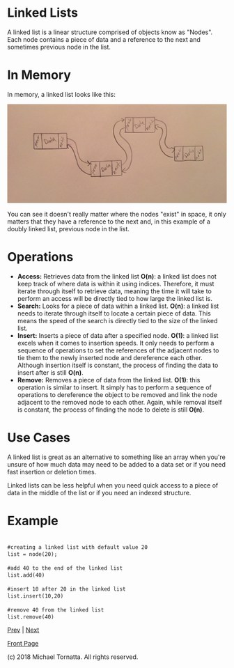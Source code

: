 # Linked Lists

A linked list is a linear structure comprised of objects know as "Nodes". Each node contains a piece of data and a reference to the next and sometimes previous node in the list.

# In Memory

In memory, a linked list looks like this:

![set image](images/linkedlist.jpg)

You can see it doesn't really matter where the nodes "exist" in space, it only matters that they have a reference to the next and, in this example of a doubly linked list, previous node in the list.

# Operations

* **Access:** Retrieves data from the linked list **O(n)**: a linked list does not keep track of where data is within it using indices. Therefore, it must iterate through itself to retrieve data, meaning the time it will take to perform an access will be directly tied to how large the linked list is.
* **Search:** Looks for a piece of data within a linked list. **O(n)**: a linked list needs to iterate through itself to locate a certain piece of data. This means the speed of the search is directly tied to the size of the linked list.
* **Insert:** Inserts a piece of data after a specified node. **O(1)**: a linked list excels when it comes to insertion speeds. It only needs to perform a sequence of operations to set the references of the adjacent nodes to tie them to the newly inserted node and dereference each other. Although insertion itself is constant, the process of finding the data to insert after is still **O(n)**.
* **Remove:** Removes a piece of data from the linked list. **O(1)**: this operation is similar to insert. It simply has to perform a sequence of operations to dereference the object to be removed and link the node adjacent to the removed node to each other. Again, while removal itself is constant, the process of finding the node to delete is still **O(n)**.

# Use Cases

A linked list is great as an alternative to something like an array when you're unsure of how much data may need to be added to a data set or if you need fast insertion or deletion times.

Linked lists can be less helpful when you need quick access to a piece of data in the middle of the list or if you need an indexed structure.

# Example

```

#creating a linked list with default value 20
list = node(20);

#add 40 to the end of the linked list
list.add(40)

#insert 10 after 20 in the linked list
list.insert(10,20)

#remove 40 from the linked list
list.remove(40)

```

[Prev](dictionary.md) | [Next](stack.md)

[Front Page](README.md)

(c) 2018 Michael Tornatta. All rights reserved.
